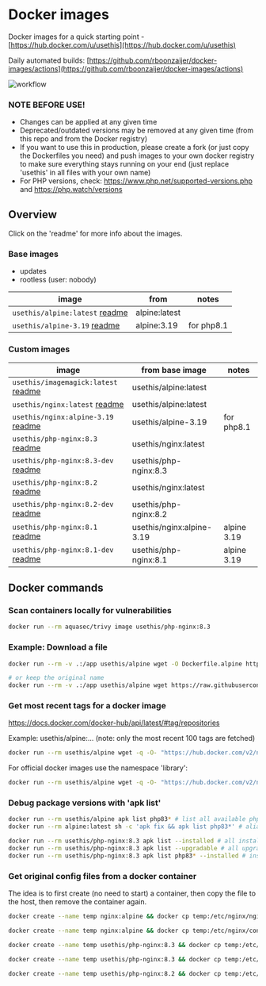 # Docker images

Docker images for a quick starting point - [https://hub.docker.com/u/usethis](https://hub.docker.com/u/usethis)

Daily automated builds: [https://github.com/rboonzaijer/docker-images/actions](https://github.com/rboonzaijer/docker-images/actions)

![workflow](https://github.com/rboonzaijer/docker-images/actions/workflows/daily-auto-build-and-push-docker-images.yml/badge.svg)

### NOTE BEFORE USE!

- Changes can be applied at any given time
- Deprecated/outdated versions may be removed at any given time (from this repo and from the Docker registry)
- If you want to use this in production, please create a fork (or just copy the Dockerfiles you need) and push images to your own docker registry to make sure everything stays running on your end (just replace 'usethis' in all files with your own name)
- For PHP versions, check: https://www.php.net/supported-versions.php and https://php.watch/versions

## Overview

Click on the 'readme' for more info about the images.

### Base images

- updates
- rootless (user: nobody)

| image | from | notes
|-|-|-|
`usethis/alpine:latest` [readme](alpine/README.md) | alpine:latest | |
`usethis/alpine-3.19` [readme](alpine/README.md) | alpine:3.19 | for php8.1 |

### Custom images

| image | from base image | notes |
|-|-|-|
`usethis/imagemagick:latest` [readme](imagemagick/README.md) | usethis/alpine:latest | |
`usethis/nginx:latest` [readme](nginx/README.md) | usethis/alpine:latest | |
`usethis/nginx:alpine-3.19` [readme](nginx/README.md) | usethis/alpine-3.19 | for php8.1 |
`usethis/php-nginx:8.3` [readme](php-nginx/README.md) | usethis/nginx:latest | |
`usethis/php-nginx:8.3-dev` [readme](php-nginx/README.md) | usethis/php-nginx:8.3 | |
`usethis/php-nginx:8.2` [readme](php-nginx/README.md) | usethis/nginx:latest | |
`usethis/php-nginx:8.2-dev` [readme](php-nginx/README.md) | usethis/php-nginx:8.2 | |
`usethis/php-nginx:8.1` [readme](php-nginx/README.md) | usethis/nginx:alpine-3.19 | alpine 3.19 |
`usethis/php-nginx:8.1-dev` [readme](php-nginx/README.md) | usethis/php-nginx:8.1 | alpine 3.19 |

## Docker commands

### Scan containers locally for vulnerabilities

```bash
docker run --rm aquasec/trivy image usethis/php-nginx:8.3
```

### Example: Download a file

```bash
docker run --rm -v .:/app usethis/alpine wget -O Dockerfile.alpine https://raw.githubusercontent.com/rboonzaijer/docker-images/main/alpine/Dockerfile

# or keep the original name
docker run --rm -v .:/app usethis/alpine wget https://raw.githubusercontent.com/rboonzaijer/docker-images/main/alpine/Dockerfile
```

### Get most recent tags for a docker image

https://docs.docker.com/docker-hub/api/latest/#tag/repositories

Example: usethis/alpine:... (note: only the most recent 100 tags are fetched)

```bash
docker run --rm usethis/alpine wget -q -O- "https://hub.docker.com/v2/namespaces/usethis/repositories/alpine/tags?page_size=100&page=1" | grep -o '"name": *"[^"]*' | grep -o '[^"]*$'
```

For official docker images use the namespace 'library':

```bash
docker run --rm usethis/alpine wget -q -O- "https://hub.docker.com/v2/namespaces/library/repositories/alpine/tags?page_size=100&page=1" | grep -o '"name": *"[^"]*' | grep -o '[^"]*$'
```

### Debug package versions with 'apk list'

```bash
docker run --rm usethis/alpine apk list php83* # list all available php83* packages
docker run --rm alpine:latest sh -c 'apk fix && apk list php83*' # alias

docker run --rm usethis/php-nginx:8.3 apk list --installed # all installed packages
docker run --rm usethis/php-nginx:8.3 apk list --upgradable # all upgradable packages
docker run --rm usethis/php-nginx:8.3 apk list php83* --installed # installed php83* versions
```

### Get original config files from a docker container

The idea is to first create (no need to start) a container, then copy the file to the host, then remove the container again.

```bash
docker create --name temp nginx:alpine && docker cp temp:/etc/nginx/nginx.conf ./original~nginx.conf ; docker rm -f temp

docker create --name temp nginx:alpine && docker cp temp:/etc/nginx/conf.d/default.conf ./original~nginx~conf.d~default.conf ; docker rm -f temp

docker create --name temp usethis/php-nginx:8.3 && docker cp temp:/etc/supervisord.conf ./original~supervisord.conf ; docker rm -f temp

docker create --name temp usethis/php-nginx:8.3 && docker cp temp:/etc/php83/php.ini ./original~php83~php.ini ; docker rm -f temp

docker create --name temp usethis/php-nginx:8.2 && docker cp temp:/etc/php82/php.ini ./original~php82~php.ini ; docker rm -f temp
```
